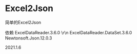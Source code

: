 # Excel2Json
简单的Excel2Json

依赖
ExcelDataReader.3.6.0 \r\n
ExcelDataReader.DataSet.3.6.0
Newtonsoft.Json.12.0.3

2021.1.6
